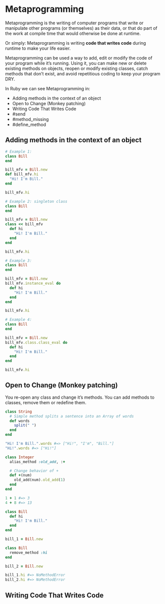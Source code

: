 # Metaprogramming
Metaprogramming is the writing of computer programs that write or manipulate other programs (or themselves) as their data, or that do part of the work at compile time that would otherwise be done at runtime.

Or simply: Metaprogramming is writing **code that writes code** during runtime to make your life easier.

Metaprogramming can be used a way to add, edit or modify the code of your program while it’s running. Using it, you can make new or delete existing methods on objects, reopen or modify existing classes, catch methods that don’t exist, and avoid repetitious coding to keep your program DRY.

In Ruby we can see Metaprogramming in:
- Adding methods in the context of an object
- Open to Change (Monkey patching)
- Writing Code That Writes Code
- #send
- #method_missing
- #define_method

## Adding methods in the context of an object
```ruby
# Example 1:
class Bill
end

bill_mfv = Bill.new
def bill_mfv.hi 
  "Hi! I'm Bill."
end

bill_mfv.hi
```

```ruby
# Example 2: singleton class
class Bill
end

bill_mfv = Bill.new
class << bill_mfv
  def hi 
    "Hi! I'm Bill."
  end
end

bill_mfv.hi
```

```ruby
# Example 3:
class Bill
end

bill_mfv = Bill.new
bill_mfv.instance_eval do
  def hi
    "Hi! I'm Bill."
  end
end

bill_mfv.hi
```

```ruby
# Example 4:
class Bill
end

bill_mfv = Bill.new
bill_mfv.class.class_eval do
  def hi
    "Hi! I'm Bill."
  end
end

bill_mfv.hi
```

## Open to Change (Monkey patching)
You re-open any class and change it’s methods. You can add methods to classes, remove them or redefine them.
```ruby
class String
  # Simple method splits a sentence into an Array of words
  def words
    split(" ")
  end
end

"Hi! I'm Bill.".words #=> ["Hi!", "I'm", "Bill."]
"Hi!".words #=> ["Hi!"]
```

```ruby
class Integer
  alias_method :old_add, :+

  # Change behavior of +
  def +(num)
    old_add(num).old_add(1)
  end
end

1 + 1 #=> 3
4 + 8 #=> 13
```

```ruby
class Bill
  def hi
    "Hi! I'm Bill."
  end
end

bill_1 = Bill.new

class Bill
  remove_method :hi
end

bill_2 = Bill.new

bill_1.hi #=> NoMethodError
bill_2.hi #=> NoMethodError
```

## Writing Code That Writes Code
